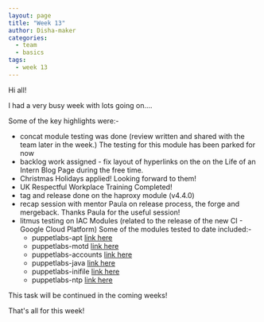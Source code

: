 ```yaml
---
layout: page
title: "Week 13"
author: Disha-maker
categories:
  - team
  - basics
tags:
  - week 13
---
```


Hi all!

I had a very busy week with lots going on....

Some of the key highlights were:-

- concat module testing was done (review written and shared with the team later in the week.)
The testing for this module has been parked for now
- backlog work assigned - fix layout of hyperlinks on the on the Life of an Intern Blog Page during the free time.
- Christmas Holidays applied! Looking forward to them!
- UK Respectful Workplace Training Completed!
- tag and release done on the haproxy module (v4.4.0)
- recap session with mentor Paula on release process, the forge and mergeback.
Thanks Paula for the useful session!
- litmus testing on IAC Modules (related to the release of the new CI - Google Cloud Platform)
  Some of the modules tested to date included:-
  - puppetlabs-apt [link here](https://github.com/puppetlabs/puppetlabs-apt)
  - puppetlabs-motd [link here](https://github.com/puppetlabs/puppetlabs-motd)
  - puppetlabs-accounts [link here](https://github.com/puppetlabs/puppetlabs-accounts)
  - puppetlabs-java [link here](https://github.com/puppetlabs/puppetlabs-java)
  - puppetlabs-inifile [link here](https://github.com/puppetlabs/puppetlabs-inifile)
  - puppetlabs-ntp [link here](https://github.com/Disha-maker/puppetlabs-ntp)

This task will be continued in the coming weeks!

That's all for this week!